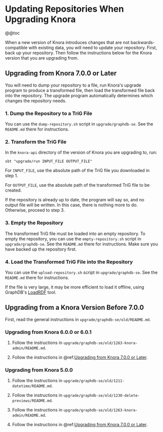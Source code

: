 <!---
Copyright © 2015-2019 the contributors (see Contributors.md).

This file is part of Knora.

Knora is free software: you can redistribute it and/or modify
it under the terms of the GNU Affero General Public License as published
by the Free Software Foundation, either version 3 of the License, or
(at your option) any later version.

Knora is distributed in the hope that it will be useful,
but WITHOUT ANY WARRANTY; without even the implied warranty of
MERCHANTABILITY or FITNESS FOR A PARTICULAR PURPOSE.  See the
GNU Affero General Public License for more details.

You should have received a copy of the GNU Affero General Public
License along with Knora.  If not, see <http://www.gnu.org/licenses/>.
-->

# Updating Repositories When Upgrading Knora

@@toc

When a new version of Knora introduces changes that are not backwards-compatible
with existing data, you will need to update your repository. First, back up
your repository. Then follow the instructions below for the Knora version that
you are upgrading from.

## Upgrading from Knora 7.0.0 or Later

You will need to dump your repository to a file, run Knora's upgrade program
to produce a transformed file, then load the transformed file back into the repository.
The upgrade program automatically determines which changes the repository needs.

### 1. Dump the Repository to a TriG File

You can use the `dump-repository.sh` script in `upgrade/graphdb-se`. See
the `README.md` there for instructions.

### 2. Transform the TriG File

In the `knora-api` directory of the version of Knora you are upgrading to, run:

```
sbt "upgrade/run INPUT_FILE OUTPUT_FILE"
```

For `INPUT_FILE`, use the absolute path of the TriG file you downloaded in
step 1.

For `OUTPUT_FILE`, use the absolute path of the transformed TriG file to
be created.

If the repository is already up to date, the program will say so, and no
output file will be written. In this case, there is nothing more to do.
Otherwise, proceed to step 3.

### 3. Empty the Repository

The transformed TriG file must be loaded into an empty repository.
To empty the repository, you can use the `empty-repository.sh` script in
`upgrade/graphdb-se`. See the `README.md` there for instructions.
Make sure you have backed up the repository first.

### 4. Load the Transformed TriG File into the Repository

You can use the `upload-repository.sh` script in `upgrade/graphdb-se`. See
the `README.md` there for instructions.

If the file is very large, it may be more efficient to load it offline,
using GraphDB's [LoadRDF](http://graphdb.ontotext.com/documentation/free/loading-data-using-the-loadrdf-tool.html)
tool.

## Upgrading from a Knora Version Before 7.0.0

First, read the general instructions in `upgrade/graphdb-se/old/README.md`.

### Upgrading from Knora 6.0.0 or 6.0.1

1. Follow the instructions in `upgrade/graphdb-se/old/1263-knora-admin/README.md`.

2. Follow the instructions in
   @ref:[Upgrading from Knora 7.0.0 or Later](#upgrading-from-knora-7-0-0-or-later).

### Upgrading from Knora 5.0.0 

1. Follow the instructions in `upgrade/graphdb-se/old/1211-datetime/README.md`.

2. Follow the instructions in `upgrade/graphdb-se/old/1230-delete-previews/README.md`.

3. Follow the instructions in `upgrade/graphdb-se/old/1263-knora-admin/README.md`.

4. Follow the instructions in
   @ref:[Upgrading from Knora 7.0.0 or Later](#upgrading-from-knora-7-0-0-or-later).
